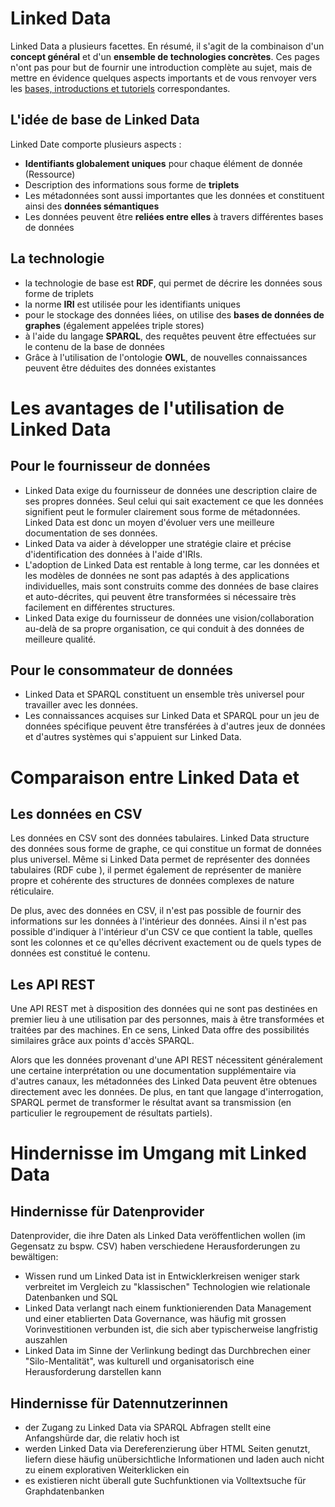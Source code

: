# Linked Data

Linked Data a plusieurs facettes. En résumé, il s'agit de la combinaison d'un **concept général** et d'un **ensemble de technologies concrètes**. Ces pages n'ont pas pour but de fournir une introduction complète au sujet, mais de mettre en évidence quelques aspects importants et de vous renvoyer vers les [bases, introductions et tutoriels](/technology/help/) correspondantes.

## L'idée de base de Linked Data

Linked Date comporte plusieurs aspects :

* **Identifiants globalement uniques** pour chaque élément de donnée (Ressource)
* Description des informations sous forme de **triplets**
* Les métadonnées sont aussi importantes que les données et constituent ainsi des **données sémantiques**
* Les données peuvent être **reliées entre elles** à travers différentes bases de données

## La technologie

* la technologie de base est **RDF**, qui permet de décrire les données sous forme de triplets
* la norme **IRI** est utilisée pour les identifiants uniques
* pour le stockage des données liées, on utilise des **bases de données de graphes** (également appelées triple stores)
* à l'aide du langage **SPARQL**, des requêtes peuvent être effectuées sur le contenu de la base de données
* Grâce à l'utilisation de l'ontologie **OWL**, de nouvelles connaissances peuvent être déduites des données existantes

# Les avantages de l'utilisation de Linked Data

## Pour le fournisseur de données

* Linked Data exige du fournisseur de données une description claire de ses propres données. Seul celui qui sait exactement ce que les données signifient peut le formuler clairement sous forme de métadonnées. Linked Data est donc un moyen d'évoluer vers une meilleure documentation de ses données.
* Linked Data va aider à développer une stratégie claire et précise d'identification des données à l'aide d'IRIs.
* L'adoption de Linked Data est rentable à long terme, car les données et les modèles de données ne sont pas adaptés à des applications individuelles, mais sont construits comme des données de base claires et auto-décrites, qui peuvent être transformées si nécessaire très facilement en différentes structures.
* Linked Data exige du fournisseur de données une vision/collaboration au-delà de sa propre organisation, ce qui conduit à des données de meilleure qualité.

## Pour le consommateur de données

* Linked Data et SPARQL constituent un ensemble très universel pour travailler avec les données.
* Les connaissances acquises sur Linked Data et SPARQL pour un jeu de données spécifique peuvent être transférées à d'autres jeux de données et d'autres systèmes qui s'appuient sur Linked Data.


# Comparaison entre Linked Data et

## Les données en CSV

Les données en CSV sont des données tabulaires. Linked Data structure des données sous forme de graphe, ce qui constitue un format de données plus universel. Même si Linked Data permet de représenter des données tabulaires (RDF cube ), il permet également de représenter de manière propre et cohérente des structures de données complexes de nature réticulaire.

De plus, avec des données en CSV, il n'est pas possible de fournir des informations sur les données à l'intérieur des données. Ainsi il n'est pas possible d'indiquer à l'intérieur d'un CSV ce que contient la table, quelles sont les colonnes et ce qu'elles décrivent exactement ou de quels types de données est constitué le contenu.

## Les API REST

Une API REST met à disposition des données qui ne sont pas destinées en premier lieu à une utilisation par des personnes, mais à être transformées et traitées par des machines. En ce sens, Linked Data offre des possibilités similaires grâce aux points d'accès SPARQL.

Alors que les données provenant d'une API REST nécessitent généralement une certaine interprétation ou une documentation supplémentaire via d'autres canaux, les métadonnées des Linked Data peuvent être obtenues directement avec les données. De plus, en tant que langage d'interrogation, SPARQL permet de transformer le résultat avant sa transmission (en particulier le regroupement de résultats partiels).


# Hindernisse im Umgang mit Linked Data

## Hindernisse für Datenprovider

Datenprovider, die ihre Daten als Linked Data veröffentlichen wollen (im Gegensatz zu bspw. CSV) haben verschiedene Herausforderungen zu bewältigen:

* Wissen rund um Linked Data ist in Entwicklerkreisen weniger stark verbreitet im Vergleich zu "klassischen" Technologien wie relationale Datenbanken und SQL
* Linked Data verlangt nach einem funktionierenden Data Management und einer etablierten Data Governance, was häufig mit grossen Vorinvestitionen verbunden ist, die sich aber typischerweise langfristig auszahlen
* Linked Data im Sinne der Verlinkung bedingt das Durchbrechen einer "Silo-Mentalität", was kulturell und organisatorisch eine Herausforderung darstellen kann

## Hindernisse für Datennutzerinnen

* der Zugang zu Linked Data via SPARQL Abfragen stellt eine Anfangshürde dar, die relativ hoch ist
* werden Linked Data via Dereferenzierung über HTML Seiten genutzt, liefern diese häufig unübersichtliche Informationen und laden auch nicht zu einem explorativen Weiterklicken ein
* es existieren nicht überall gute Suchfunktionen via Volltextsuche für Graphdatenbanken

